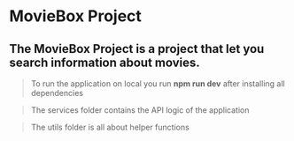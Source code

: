 # MovieBox Project

## The MovieBox Project is a project that let you search information about movies.

> To run the application on local you run **npm run dev** after installing all dependencies

> The services folder contains the API logic of the application

> The utils folder is all about helper functions
